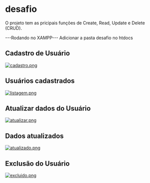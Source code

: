# desafio
O projeto tem as pricipais funções de Create, Read, Update e Delete (CRUD). 

---Rodando no XAMPP---
Adicionar a pasta desafio no htdocs 

<h2> Cadastro de Usuário </h2>

[![cadastro.png](https://i.postimg.cc/DyDkmYc4/cadastro.png)](https://postimg.cc/w7hbG2Z9)

<h2> Usuários cadastrados </h2>

[![listagem.png](https://i.postimg.cc/FRGwvPRR/listagem.png)](https://postimg.cc/phhsYJKb)

<h2> Atualizar dados do Usuário </h2>

[![atualizar.png](https://i.postimg.cc/mgxXvxwj/atualizar.png)](https://postimg.cc/VdRWtV20)

<h2> Dados atualizados </h2>

[![atualizado.png](https://i.postimg.cc/RFbGG2hc/atualizado.png)](https://postimg.cc/2bh4Sc46)

<h2> Exclusão do Usuário </h2>

[![excluido.png](https://i.postimg.cc/zDy15rCY/excluido.png)](https://postimg.cc/LhFWBGQx)

